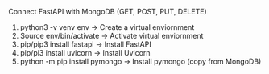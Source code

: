 Connect FastAPI with MongoDB (GET, POST, PUT, DELETE)

1. python3 -v venv env -> Create a virtual enviornment
2. Source env/bin/activate -> Activate virtual enviornment
3. pip/pip3 install fastapi -> Install FastAPI
4. pip/pi3 install uvicorn -> Install Uvicorn 
5. python -m pip install pymongo -> Install pymongo (copy from MongoDB)